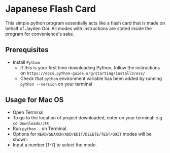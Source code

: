 # Japanese Flash Card

This simple python program essentially acts like a flash card that is made on behalf of Jayden Ooi. All modes with instructions are stated inside the program for convenience's sake.

## Prerequisites

* Install `Python`
  * If this is your first time downloading Python, follow the instructions on `https://docs.python-guide.org/starting/install3/osx/`
  * Check that `python` environment variable has been added by running `python --version` on your terminal

## Usage for Mac OS
* Open Terminal
* To go to the location of project downloaded, enter on your terminal: e.g `cd Downloads/JFC`
* Run `python .` on Terminal.
* Options for `READ/SEARCH/ADD/EDIT/DELETE/TEST/QUIT` modes will be shown.
* Input a number [1-7] to select the mode.
